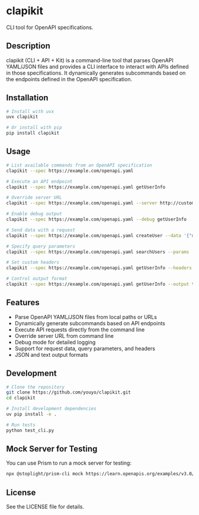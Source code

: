 # clapikit

CLI tool for OpenAPI specifications.

## Description

clapikit (CLI + API + Kit) is a command-line tool that parses OpenAPI YAML/JSON files and provides a CLI interface to interact with APIs defined in those specifications. It dynamically generates subcommands based on the endpoints defined in the OpenAPI specification.

## Installation

```bash
# Install with uvx
uvx clapikit

# Or install with pip
pip install clapikit
```

## Usage

```bash
# List available commands from an OpenAPI specification
clapikit --spec https://example.com/openapi.yaml

# Execute an API endpoint
clapikit --spec https://example.com/openapi.yaml getUserInfo

# Override server URL
clapikit --spec https://example.com/openapi.yaml --server http://custom-server:8080 getUserInfo

# Enable debug output
clapikit --spec https://example.com/openapi.yaml --debug getUserInfo

# Send data with a request
clapikit --spec https://example.com/openapi.yaml createUser --data '{"name": "John", "email": "john@example.com"}'

# Specify query parameters
clapikit --spec https://example.com/openapi.yaml searchUsers --params '{"role": "admin", "limit": 10}'

# Set custom headers
clapikit --spec https://example.com/openapi.yaml getUserInfo --headers '{"Authorization": "Bearer token123"}'

# Control output format
clapikit --spec https://example.com/openapi.yaml getUserInfo --output text
```

## Features

- Parse OpenAPI YAML/JSON files from local paths or URLs
- Dynamically generate subcommands based on API endpoints
- Execute API requests directly from the command line
- Override server URL from command line
- Debug mode for detailed logging
- Support for request data, query parameters, and headers
- JSON and text output formats

## Development

```bash
# Clone the repository
git clone https://github.com/youyo/clapikit.git
cd clapikit

# Install development dependencies
uv pip install -e .

# Run tests
python test_cli.py
```

## Mock Server for Testing

You can use Prism to run a mock server for testing:

```bash
npx @stoplight/prism-cli mock https://learn.openapis.org/examples/v3.0/api-with-examples.yaml
```

## License

See the LICENSE file for details.
